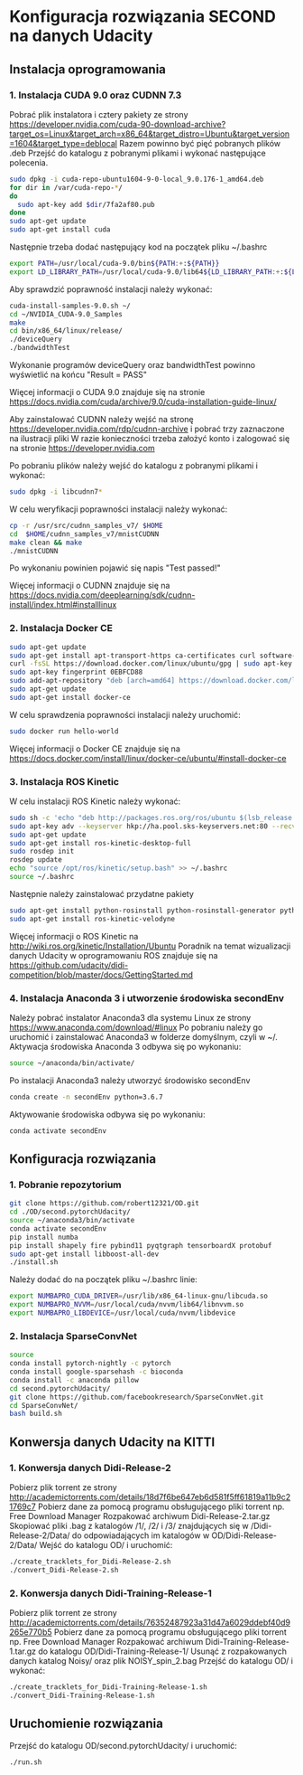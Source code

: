 # Konfiguracja rozwiązania SECOND na danych Udacity

## Instalacja oprogramowania
### 1. Instalacja CUDA 9.0 oraz CUDNN 7.3
Pobrać plik instalatora i cztery pakiety ze strony https://developer.nvidia.com/cuda-90-download-archive?target_os=Linux&target_arch=x86_64&target_distro=Ubuntu&target_version=1604&target_type=deblocal
Razem powinno być pięć pobranych plików .deb
Przejść do katalogu z pobranymi plikami i wykonać następujące polecenia.
```bash
sudo dpkg -i cuda-repo-ubuntu1604-9-0-local_9.0.176-1_amd64.deb
for dir in /var/cuda-repo-*/
do
  sudo apt-key add $dir/7fa2af80.pub
done
sudo apt-get update
sudo apt-get install cuda
```

Następnie trzeba dodać następujący kod na początek pliku ~/.bashrc
```bash
export PATH=/usr/local/cuda-9.0/bin${PATH:+:${PATH}}
export LD_LIBRARY_PATH=/usr/local/cuda-9.0/lib64${LD_LIBRARY_PATH:+:${LD_LIBRARY_PATH}}
```

Aby sprawdzić poprawność instalacji należy wykonać:
```bash
cuda-install-samples-9.0.sh ~/
cd ~/NVIDIA_CUDA-9.0_Samples
make
cd bin/x86_64/linux/release/
./deviceQuery
./bandwidthTest
```
Wykonanie programów deviceQuery oraz bandwidthTest powinno wyświetlić na końcu "Result = PASS"

Więcej informacji o CUDA 9.0 znajduje się na stronie https://docs.nvidia.com/cuda/archive/9.0/cuda-installation-guide-linux/

Aby zainstalować CUDNN należy wejść na stronę https://developer.nvidia.com/rdp/cudnn-archive i pobrać trzy zaznaczone na ilustracji pliki
W razie konieczności trzeba założyć konto i zalogować się na stronie https://developer.nvidia.com

Po pobraniu plików należy wejść do katalogu z pobranymi plikami i wykonać:
```bash
sudo dpkg -i libcudnn7*
```

W celu weryfikacji poprawności instalacji należy wykonać:
```bash
cp -r /usr/src/cudnn_samples_v7/ $HOME
cd  $HOME/cudnn_samples_v7/mnistCUDNN
make clean && make
./mnistCUDNN
```
Po wykonaniu powinien pojawić się napis "Test passed!"

Więcej informacji o CUDNN znajduje się na https://docs.nvidia.com/deeplearning/sdk/cudnn-install/index.html#installlinux

### 2. Instalacja Docker CE

```bash
sudo apt-get update
sudo apt-get install apt-transport-https ca-certificates curl software-properties-common
curl -fsSL https://download.docker.com/linux/ubuntu/gpg | sudo apt-key add -
sudo apt-key fingerprint 0EBFCD88
sudo add-apt-repository "deb [arch=amd64] https://download.docker.com/linux/ubuntu $(lsb_release -cs) stable"
sudo apt-get update
sudo apt-get install docker-ce
```

W celu sprawdzenia poprawności instalacji należy uruchomić:
```bash
sudo docker run hello-world
```

Więcej informacji o Docker CE znajduje się na https://docs.docker.com/install/linux/docker-ce/ubuntu/#install-docker-ce


### 3. Instalacja ROS Kinetic

W celu instalacji ROS Kinetic należy wykonać:
```bash
sudo sh -c 'echo "deb http://packages.ros.org/ros/ubuntu $(lsb_release -sc) main" > /etc/apt/sources.list.d/ros-latest.list'
sudo apt-key adv --keyserver hkp://ha.pool.sks-keyservers.net:80 --recv-key 421C365BD9FF1F717815A3895523BAEEB01FA116
sudo apt-get update
sudo apt-get install ros-kinetic-desktop-full
sudo rosdep init
rosdep update
echo "source /opt/ros/kinetic/setup.bash" >> ~/.bashrc
source ~/.bashrc
```

Następnie należy zainstalować przydatne pakiety
```bash
sudo apt-get install python-rosinstall python-rosinstall-generator python-wstool build-essential
sudo apt-get install ros-kinetic-velodyne
```

Więcej informacji o ROS Kinetic na http://wiki.ros.org/kinetic/Installation/Ubuntu
Poradnik na temat wizualizacji danych Udacity w oprogramowaniu ROS znajduje się na https://github.com/udacity/didi-competition/blob/master/docs/GettingStarted.md

### 4. Instalacja Anaconda 3 i utworzenie środowiska secondEnv 

Należy pobrać instalator Anaconda3 dla systemu Linux ze strony https://www.anaconda.com/download/#linux
Po pobraniu należy go uruchomić i zainstalować Anaconda3 w folderze domyślnym, czyli w ~/.
Aktywacja środowiska Anaconda 3 odbywa się po wykonaniu:
```bash
source ~/anaconda/bin/activate/
```

Po instalacji Anaconda3 należy utworzyć środowisko secondEnv
```bash
conda create -n secondEnv python=3.6.7
```

Aktywowanie środowiska odbywa się po wykonaniu:
```bash
conda activate secondEnv
```

## Konfiguracja rozwiązania
### 1. Pobranie repozytorium 

```bash
git clone https://github.com/robert12321/OD.git
cd ./OD/second.pytorchUdacity/
source ~/anaconda3/bin/activate
conda activate secondEnv
pip install numba
pip install shapely fire pybind11 pyqtgraph tensorboardX protobuf
sudo apt-get install libboost-all-dev
./install.sh
```

Należy dodać do na początek pliku ~/.bashrc linie:
```bash
export NUMBAPRO_CUDA_DRIVER=/usr/lib/x86_64-linux-gnu/libcuda.so
export NUMBAPRO_NVVM=/usr/local/cuda/nvvm/lib64/libnvvm.so
export NUMBAPRO_LIBDEVICE=/usr/local/cuda/nvvm/libdevice
```


### 2. Instalacja SparseConvNet

```bash
source 
conda install pytorch-nightly -c pytorch 
conda install google-sparsehash -c bioconda
conda install -c anaconda pillow
cd second.pytorchUdacity/
git clone https://github.com/facebookresearch/SparseConvNet.git
cd SparseConvNet/
bash build.sh
```

## Konwersja danych Udacity na KITTI
### 1. Konwersja danych Didi-Release-2

Pobierz plik torrent ze strony http://academictorrents.com/details/18d7f6be647eb6d581f5ff61819a11b9c21769c7
Pobierz dane za pomocą programu obsługującego pliki torrent np. Free Download Manager
Rozpakować archiwum Didi-Release-2.tar.gz
Skopiować pliki .bag z katalogów /1/, /2/ i /3/ znajdujących się w /Didi-Release-2/Data/ do odpowiadających im katalogów w OD/Didi-Release-2/Data/
Wejść do katalogu OD/ i uruchomić:
```bash
./create_tracklets_for_Didi-Release-2.sh
./convert_Didi-Release-2.sh
```

### 2. Konwersja danych Didi-Training-Release-1

Pobierz plik torrent ze strony http://academictorrents.com/details/76352487923a31d47a6029ddebf40d9265e770b5
Pobierz dane za pomocą programu obsługującego pliki torrent np. Free Download Manager
Rozpakować archiwum Didi-Training-Release-1.tar.gz do katalogu OD/Didi-Training-Release-1/
Usunąć z rozpakowanych danych katalog Noisy/ oraz plik NOISY_spin_2.bag
Przejść do katalogu OD/ i wykonać:
```bash
./create_tracklets_for_Didi-Training-Release-1.sh
./convert_Didi-Training-Release-1.sh
```

## Uruchomienie rozwiązania
Przejść do katalogu OD/second.pytorchUdacity/ i uruchomić:
```bash
./run.sh
```
